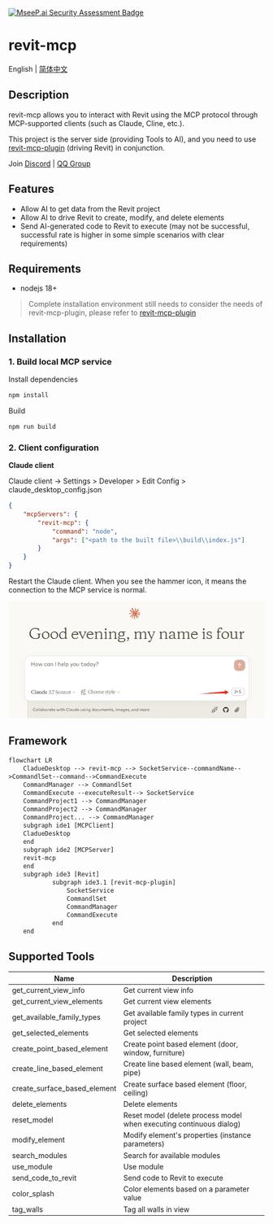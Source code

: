 [![MseeP.ai Security Assessment Badge](https://mseep.net/pr/revit-mcp-revit-mcp-badge.png)](https://mseep.ai/app/revit-mcp-revit-mcp)

# revit-mcp

English | [简体中文](README_zh.md)

## Description

revit-mcp allows you to interact with Revit using the MCP protocol through MCP-supported clients (such as Claude, Cline, etc.).

This project is the server side (providing Tools to AI), and you need to use [revit-mcp-plugin](https://github.com/revit-mcp/revit-mcp-plugin) (driving Revit) in conjunction.

Join [Discord](https://discord.gg/cGzUGurq) | [QQ Group](http://qm.qq.com/cgi-bin/qm/qr?_wv=1027&k=kLnQiFVtYBytHm7R58KFoocd3mzU_9DR&authKey=fyXDOBmXP7FMkXAWjddWZumblxKJH7ZycYyLp40At3t9%2FOfSZyVO7zyYgIROgSHF&noverify=0&group_code=792379482)

## Features

- Allow AI to get data from the Revit project
- Allow AI to drive Revit to create, modify, and delete elements
- Send AI-generated code to Revit to execute (may not be successful, successful rate is higher in some simple scenarios with clear requirements)

## Requirements

- nodejs 18+

> Complete installation environment still needs to consider the needs of revit-mcp-plugin, please refer to [revit-mcp-plugin](https://github.com/revit-mcp/revit-mcp-plugin)

## Installation

### 1. Build local MCP service

Install dependencies

```bash
npm install
```

Build

```bash
npm run build
```

### 2. Client configuration

**Claude client**

Claude client -> Settings > Developer > Edit Config > claude_desktop_config.json

```json
{
    "mcpServers": {
        "revit-mcp": {
            "command": "node",
            "args": ["<path to the built file>\\build\\index.js"]
        }
    }
}
```

Restart the Claude client. When you see the hammer icon, it means the connection to the MCP service is normal.

![claude](./assets/claude.png)

## Framework

```mermaid
flowchart LR
	CladueDesktop --> revit-mcp --> SocketService--commandName-->CommandlSet--command-->CommandExecute
	CommandManager --> CommandlSet
	CommandExecute --executeResult--> SocketService
	CommandProject1 --> CommandManager
	CommandProject2 --> CommandManager
	CommandProject... --> CommandManager
	subgraph ide1 [MCPClient]
	CladueDesktop
	end
	subgraph ide2 [MCPServer]
	revit-mcp
	end
	subgraph ide3 [Revit]
			subgraph ide3.1 [revit-mcp-plugin]
				SocketService
				CommandlSet
				CommandManager
				CommandExecute
			end
	end
```

## Supported Tools

| Name                      | Description                               |
| ------------------------- | ----------------------------------------- |
| get_current_view_info     | Get current view info                     |
| get_current_view_elements | Get current view elements                 |
| get_available_family_types | Get available family types in current project |
| get_selected_elements      | Get selected elements                      |
| create_point_based_element  | Create point based element (door, window, furniture) |
| create_line_based_element   | Create line based element (wall, beam, pipe) |
| create_surface_based_element   | Create surface based element (floor, ceiling) |
| delete_elements             | Delete elements                            |
| reset_model                | Reset model (delete process model when executing continuous dialog) |
| modify_element             | Modify element's properties (instance parameters) |
| search_modules             | Search for available modules              |
| use_module                 | Use module                                |
| send_code_to_revit         | Send code to Revit to execute             |
| color_splash		     | Color elements based on a parameter value	|
| tag_walls		     | Tag all walls in view            |
